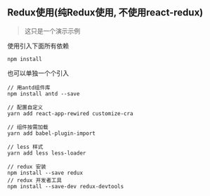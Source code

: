## Redux使用(纯Redux使用, 不使用react-redux)
> 这只是一个演示示例


使用引入下面所有依赖
```
npm install
```

也可以单独一个个引入
```
// 用antd组件库
npm install antd --save
```
```
// 配置自定义
yarn add react-app-rewired customize-cra
```
```
// 组件按需加载
yarn add babel-plugin-import
```
```
// less 样式
yarn add less less-loader
```

```
// redux 安装
npm install --save redux
// redux 开发者工具
npm install --save-dev redux-devtools
```